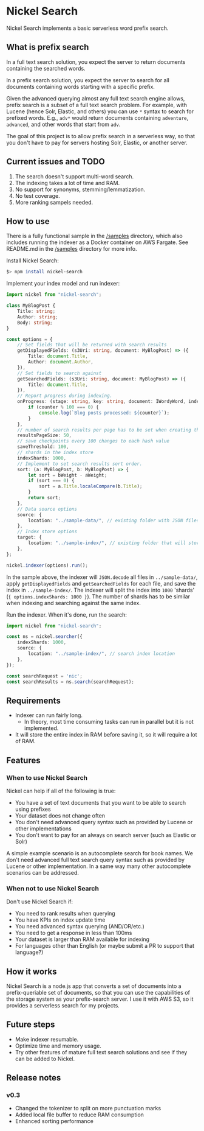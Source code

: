 # Nickel Search

Nickel Search implements a basic serverless word prefix search.

## What is prefix search

In a full text search solution, you expect the server to return documents containing the searched words.

In a prefix search solution, you expect the server to search for all documents containing words starting with a specific prefix.

Given the advanced querying almost any full text search engine allows, prefix search is a subset of a full text search problem. For example, with Lucene (hence Solr, Elastic, and others) you can use `*` syntax to search for prefixed words. E.g., `adv*` would return documents containing `adventure`, `advanced`, and other words that start from `adv`.

The goal of this project is to allow prefix search in a serverless way, so that you don't have to pay for servers hosting Solr, Elastic, or another server.

## Current issues and TODO

1. The search doesn't support multi-word search.
2. The indexing takes a lot of time and RAM.
3. No support for synonyms, stemming/lemmatization.
4. No test coverage.
5. More ranking sampels needed.

## How to use

There is a fully functional sample in the [/samples](/samples) directory, which also includes running the indexer as a Docker container on AWS Fargate. See README.md in the [/samples](/samples) directory for more info.

Install Nickel Search:

```bash
$> npm install nickel-search
```

Implement your index model and run indexer:

```typescript
import nickel from "nickel-search";

class MyBlogPost {
    Title: string;
    Author: string;
    Body: string;
}

const options = {
    // Set fields that will be returned with search results
    getDisplayedFields: (s3Uri: string, document: MyBlogPost) => ({
        Title: document.Title,
        Author: document.Author,
    }),
    // Set fields to search against
    getSearchedFields: (s3Uri: string, document: MyBlogPost) => ({
        Title: document.Title,
    }),
    // Report progress during indexing.
    onProgress: (stage: string, key: string, document: IWordyWord, indexEntries: IIndexEntry[], counter: number) => {
        if (counter % 100 === 0) {
            console.log(`Blog posts processed: ${counter}`);
        }
    },
    // number of search results per page has to be set when creating the index
    resultsPageSize: 50,
    // save checkpoints every 100 changes to each hash value
    saveThreshold: 100,
    // shards in the index store
    indexShards: 1000,
    // Implement to set search results sort order.
    sort: (a: MyBlogPost, b: MyBlogPost) => {
        let sort = bWeight - aWeight;
        if (sort === 0) {
            sort = a.Title.localeCompare(b.Title);
        }
        return sort;
    },
    // Data source options
    source: {
        location: "../sample-data/", // existing folder with JSON files matching MyBlogPost
    },
    // Index store options
    target: {
        location: "../sample-index/", // existing folder that will store the search index
    },
};

nickel.indexer(options).run();
```

In the sample above, the indexer will `JSON.decode` all files in `../sample-data/`, apply `getDisplayedFields` and `getSearchedFields` for each file, and save the index in `../sample-index/`. The indexer will split the index into `1000` 'shards' (`{ options.indexShards: 1000 }`). The number of shards has to be similar when indexing and searching against the same index.

Run the indexer. When it's done, run the search:

```typescript
import nickel from "nickel-search";

const ns = nickel.searcher({
    indexShards: 1000,
    source: {
        location: "../sample-index/", // search index location
    },
});

const searchRequest = 'nic';
const searchResults = ns.search(searchRequest);
```

## Requirements

* Indexer can run fairly long.
  * In theory, most time consuming tasks can run in parallel but it is not implemented.
* It will store the entire index in RAM before saving it, so it will require a lot of RAM.

## Features

### When to use Nickel Search

Nickel can help if all of the following is true:

* You have a set of text documents that you want to be able to search using prefixes
* Your dataset does not change often
* You don't need advanced query syntax such as provided by Lucene or other implementations
* You don't want to pay for an always on search server (such as Elastic or Solr)

A simple example scenario is an autocomplete search for book names. We don't need advanced full text search query syntax such as provided by Lucene or other implementation. In a same way many other autocomplete scenarios can be addressed.

### When not to use Nickel Search

Don't use Nickel Search if:

* You need to rank results when querying
* You have KPIs on index update time
* You need advanced syntax querying (AND/OR/etc.)
* You need to get a response in less than 100ms
* Your dataset is larger than RAM available for indexing
* For languages other than English (or maybe submit a PR to support that language?)

## How it works

Nickel Search is a node.js app that converts a set of documents into a prefix-queriable set of documents, so that you can use the capabilities of the storage system as your prefix-search server. I use it with AWS S3, so it provides a serverless search for my projects.

## Future steps

* Make indexer resumable.
* Optimize time and memory usage.
* Try other features of mature full text search solutions and see if they can be added to Nickel.

## Release notes

### v0.3

* Changed the tokenizer to split on more punctuation marks
* Added local file buffer to reduce RAM consumption
* Enhanced sorting performance
